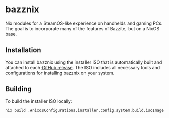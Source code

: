 # bazznix

Nix modules for a SteamOS-like experience on handhelds and gaming PCs. The goal is to incorporate many of the features of Bazzite, but on a NixOS base.

## Installation

You can install bazznix using the installer ISO that is automatically built and attached to each [GitHub release](https://github.com/thesomewhatyou/bazznix/releases). The ISO includes all necessary tools and configurations for installing bazznix on your system.

## Building

To build the installer ISO locally:
```bash
nix build .#nixosConfigurations.installer.config.system.build.isoImage
```
